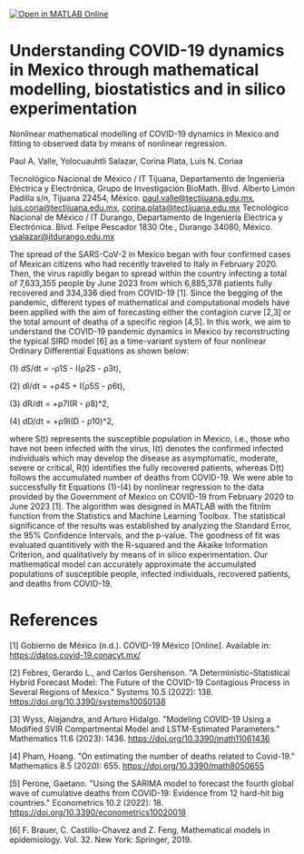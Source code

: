 [![Open in MATLAB Online](https://www.mathworks.com/images/responsive/global/open-in-matlab-online.svg)](https://matlab.mathworks.com/open/github/v1?repo=DrPaulValle/Understanding-COVID-19-dynamics-in-Mexico-)

# Understanding COVID-19 dynamics in Mexico through mathematical modelling, biostatistics and in silico experimentation
Nonlinear mathematical modelling of COVID-19 dynamics in Mexico and fitting to observed data by means of nonlinear regression.

Paul A. Valle, Yolocuauhtli Salazar, Corina Plata, Luis N. Coriaa

Tecnológico Nacional de México / IT Tijuana, Departamento de Ingeniería Eléctrica y Electrónica, Grupo de Investigación BioMath. Blvd. Alberto Limón Padilla s/n, Tijuana 22454, México. paul.valle@tectijuana.edu.mx, luis.coria@tectijuana.edu.mx, corina.plata@tectijuana.edu.mx
Tecnológico Nacional de México / IT Durango, Departamento de Ingeniería Eléctrica y Electrónica. Blvd. Felipe Pescador 1830 Ote., Durango 34080, México. ysalazar@itdurango.edu.mx  

The spread of the SARS-CoV-2 in Mexico began with four confirmed cases of Mexican citizens who had recently traveled to Italy in February 2020. Then, the virus rapidly began to spread within the country infecting a total of 7,633,355 people by June 2023 from which 6,885,378 patients fully recovered and 334,336 died from COVID-19 [1]. Since the begging of the pandemic, different types of mathematical and computational models have been applied with the aim of forecasting either the contagion curve [2,3] or the total amount of deaths of a specific region [4,5]. In this work, we aim to understand the COVID-19 pandemic dynamics in Mexico by reconstructing the typical SIRD model [6] as a time-variant system of four nonlinear Ordinary Differential Equations as shown below:

(1)  dS/dt = -ρ1S - I(ρ2S - ρ3t),

(2)  dI/dt = +ρ4S + I(ρ5S - ρ6t),

(3)  dR/dt = +ρ7I(R - ρ8)^2,

(4)  dD/dt = +ρ9I(D - ρ10)^2,

where S(t) represents the susceptible population in Mexico, i.e., those who have not been infected with the virus, I(t) denotes the confirmed infected individuals which may develop the disease as asymptomatic, moderate, severe or critical, R(t) identifies the fully recovered patients, whereas D(t) follows the accumulated number of deaths from COVID-19. We were able to successfully fit Equations (1)-(4) by nonlinear regression to the data provided by the Government of Mexico on COVID-19 from February 2020 to June 2023 [1]. The algorithm was designed in MATLAB with the fitnlm function from the Statistics and Machine Learning Toolbox. The statistical significance of the results was established by analyzing the Standard Error, the 95% Confidence Intervals, and the p-value. The goodness of fit was evaluated quantitively with the R-squared and the Akaike Information Criterion, and qualitatively by means of in silico experimentation. Our mathematical model can accurately approximate the accumulated populations of susceptible people, infected individuals, recovered patients, and deaths from COVID-19.

# References
[1] Gobierno de México (n.d.). COVID-19 México [Online]. Available in: https://datos.covid-19.conacyt.mx/

[2] Febres, Gerardo L., and Carlos Gershenson. "A Deterministic–Statistical Hybrid Forecast Model: The Future of the COVID-19 Contagious Process in Several Regions of Mexico." Systems 10.5 (2022): 138. https://doi.org/10.3390/systems10050138

[3] Wyss, Alejandra, and Arturo Hidalgo. "Modeling COVID-19 Using a Modified SVIR Compartmental Model and LSTM-Estimated Parameters." Mathematics 11.6 (2023): 1436. https://doi.org/10.3390/math11061436

[4] Pham, Hoang. "On estimating the number of deaths related to Covid-19." Mathematics 8.5 (2020): 655. https://doi.org/10.3390/math8050655 

[5] Perone, Gaetano. "Using the SARIMA model to forecast the fourth global wave of cumulative deaths from COVID-19: Evidence from 12 hard-hit big countries." Econometrics 10.2 (2022): 18. https://doi.org/10.3390/econometrics10020018

[6] F. Brauer, C. Castillo-Chavez and Z. Feng, Mathematical models in epidemiology. Vol. 32. New York: Springer, 2019.
